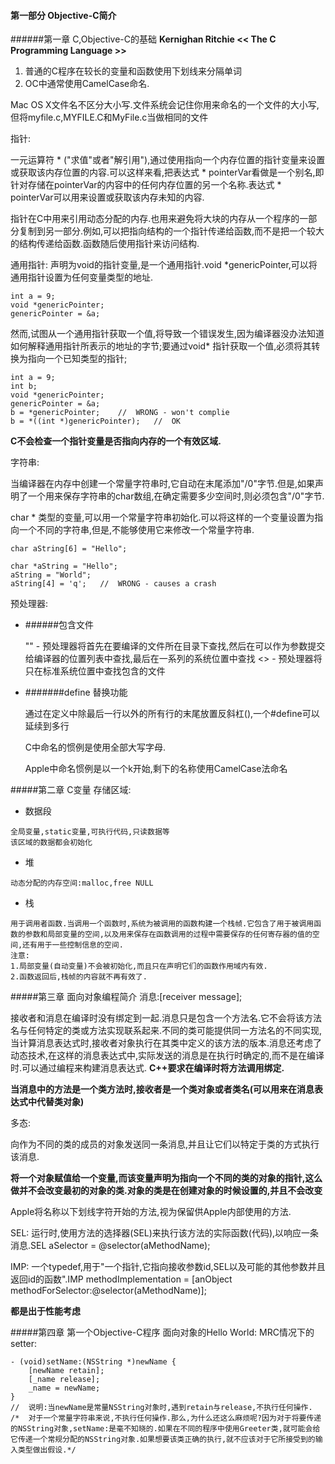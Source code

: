 
#### 第一部分 Objective-C简介
######第一章 C,Objective-C的基础
**Kernighan Ritchie << The C Programming Language >>**

1. 普通的C程序在较长的变量和函数使用下划线来分隔单词
2. OC中通常使用CamelCase命名.

Mac OS X文件名不区分大小写.文件系统会记住你用来命名的一个文件的大小写,但将myfile.c,MYFILE.C和MyFile.c当做相同的文件

指针:

一元运算符 * ("求值"或者"解引用"),通过使用指向一个内存位置的指针变量来设置或获取该内存位置的内容.可以这样来看,把表达式 * pointerVar看做是一个别名,即针对存储在pointerVar的内容中的任何内存位置的另一个名称.表达式 * pointerVar可以用来设置或获取该内存未知的内容.

指针在C中用来引用动态分配的内存.也用来避免将大块的内存从一个程序的一部分复制到另一部分.例如,可以把指向结构的一个指针传递给函数,而不是把一个较大的结构传递给函数.函数随后使用指针来访问结构.

通用指针:
声明为void的指针变量,是一个通用指针.void *genericPointer,可以将通用指针设置为任何变量类型的地址.

```
int a = 9;
void *genericPointer;
genericPointer = &a;
```
然而,试图从一个通用指针获取一个值,将导致一个错误发生,因为编译器没办法知道如何解释通用指针所表示的地址的字节;要通过void* 指针获取一个值,必须将其转换为指向一个已知类型的指针;

```
int a = 9;
int b;
void *genericPointer;
genericPointer = &a;
b = *genericPointer;	//	WRONG - won't complie
b = *((int *)genericPointer);	//	OK
```
**C不会检查一个指针变量是否指向内存的一个有效区域.**

字符串:

当编译器在内存中创建一个常量字符串时,它自动在末尾添加"/0"字节.但是,如果声明了一个用来保存字符串的char数组,在确定需要多少空间时,则必须包含"/0"字节.

char * 类型的变量,可以用一个常量字符串初始化.可以将这样的一个变量设置为指向一个不同的字符串,但是,不能够使用它来修改一个常量字符串.

```
char aString[6] = "Hello";

char *aString = "Hello";
aString = "World";
aString[4] = 'q';	//	WRONG - causes a crash
```
预处理器:

- ######包含文件
	
	"" - 预处理器将首先在要编译的文件所在目录下查找,然后在可以作为参数提交给编译器的位置列表中查找,最后在一系列的系统位置中查找
	<> - 预处理器将只在标准系统位置中查找包含的文件
- #######define
	替换功能
	
	通过在定义中除最后一行以外的所有行的末尾放置反斜杠(\),一个#define可以延续到多行
	
	C中命名的惯例是使用全部大写字母.
	
	Apple中命名惯例是以一个k开始,剩下的名称使用CamelCase法命名
	
#####第二章 C变量
存储区域:

- 数据段
	
```
全局变量,static变量,可执行代码,只读数据等
该区域的数据都会初始化
```
- 堆

```
动态分配的内存空间:malloc,free NULL
```
- 栈

```
用于调用者函数.当调用一个函数时,系统为被调用的函数构建一个栈帧.它包含了用于被调用函数的参数和局部变量的空间,以及用来保存在函数调用的过程中需要保存的任何寄存器的值的空间,还有用于一些控制信息的空间.
注意:
1.局部变量(自动变量)不会被初始化,而且只在声明它们的函数作用域内有效.
2.函数返回后,栈帧的内容就不再有效了.
```
#####第三章 面向对象编程简介
消息:[receiver message];

接收者和消息在编译时没有绑定到一起.消息只是包含一个方法名.它不会将该方法名与任何特定的类或方法实现联系起来.不同的类可能提供同一方法名的不同实现,当计算消息表达式时,接收者对象执行在其类中定义的该方法的版本.消息还考虑了动态技术,在这样的消息表达式中,实际发送的消息是在执行时确定的,而不是在编译时.可以通过编程来构建消息表达式. **C++要求在编译时将方法调用绑定.**

**当消息中的方法是一个类方法时,接收者是一个类对象或者类名(可以用来在消息表达式中代替类对象)**

多态:

向作为不同的类的成员的对象发送同一条消息,并且让它们以特定于类的方式执行该消息.

**将一个对象赋值给一个变量,而该变量声明为指向一个不同的类的对象的指针,这么做并不会改变最初的对象的类.对象的类是在创建对象的时候设置的,并且不会改变**

Apple将名称以下划线字符开始的方法,视为保留供Apple内部使用的方法.

SEL: 运行时,使用方法的选择器(SEL)来执行该方法的实际函数(代码),以响应一条消息.SEL aSelector = @selector(aMethodName);

IMP: 一个typedef,用于"一个指针,它指向接收参数id,SEL以及可能的其他参数并且返回id的函数".IMP methodImplementation = [anObject methodForSelector:@selector(aMethodName)];

**都是出于性能考虑**

#####第四章 第一个Objective-C程序
面向对象的Hello World:
MRC情况下的setter:

```
- (void)setName:(NSString *)newName {
	[newName retain];
	[_name release];
	_name = newName;
}
//	说明:当newName是常量NSString对象时,遇到retain与release,不执行任何操作.
/*	对于一个常量字符串来说,不执行任何操作.那么,为什么还这么麻烦呢?因为对于将要传递的NSString对象,setName:是毫不知晓的.如果在不同的程序中使用Greeter类,就可能会给它传递一个常规分配的NSString对象.如果想要该类正确的执行,就不应该对于它所接受到的输入类型做出假设.*/
```



	


 


